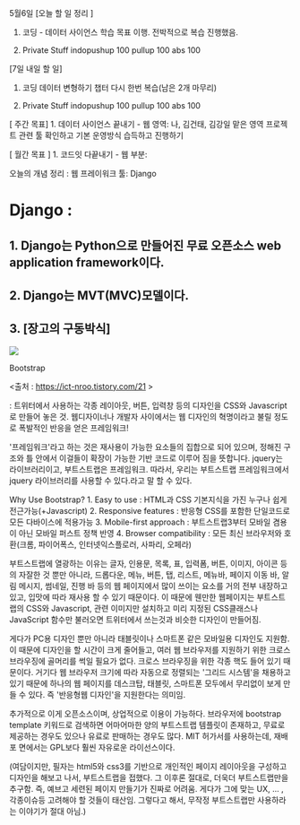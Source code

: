 5월6일 
[오늘 할 일 정리 ]

1. 코딩             - 데이터 사이언스 학습 목표 이행. 전박적으로 복습 진행했음.

2. Private Stuff
                    indopushup 100
                    pullup 100
                    abs   100




[7일 내일 할 일]

1. 코딩 
                데이터 변형하기 챕터 다시 한번 복습(남은 2개 마무리) 

2. Private Stuff
                    indopushup 100
                    pullup 100
                    abs   100



[ 주간 목표]
        1. 데이터 사이언스 끝내기 
            - 웹 영역: 나, 김건태, 김강일 맡은 영역 프로젝트 관련 툴 확인하고 기본 운영방식 습득하고 진행하기



[ 월간 목표 ]
        1.  코드잇 다끝내기 
            - 웹 부분: 


오늘의 개념 정리 : 
    웹 프레이워크 툴: Django





# Django : 

## 1. Django는 Python으로 만들어진 무료 오픈소스 web application framework이다. 

## 2. Django는 MVT(MVC)모델이다. 

## 3. [장고의 구동박식]
    
![](https://media.vlpt.us/post-images/rosewwross/74f7df80-44c1-11ea-abd8-615fe26b63cd/image.png)





Bootstrap 

<출처 : https://ict-nroo.tistory.com/21 > 

: 트위터에서 사용하는 각종 레이아웃, 버튼, 입력창 등의 디자인을 CSS와 Javascript로 만들어 놓은 것.
웹디자이너나 개발자 사이에서는 웹 디자인의 혁명이라고 불릴 정도로 폭발적인 반응을 얻은 프레임워크!

'프레임워크'라고 하는 것은 재사용이 가능한 요소들의 집합으로 되어 있으며, 정해진 구조와 틀 안에서 이걸들이 확장이 
가능한 기반 코드로 이루어 짐을 뜻합니다. jquery는 라이브러리이고, 부트스트랩은 프레임워크. 
따라서, 우리는 부트스트랩 프레임워크에서 jquery 라이브러리를 사용할 수 있다.라고 말 할 수 있다. 

Why Use Bootstrap?
                    1. Easy to use              : HTML과 CSS 기본지식을 가진 누구나 쉽게 전근가능(+Javascript)
                    2. Responsive features      : 반응형 CSS를 포함한 단일코드로 모든 다바이스에 적용가능
                    3. Mobile-first approach    : 부트스트랩3부터 모바일 겸용이 아닌 모바일 퍼스트 정책 반영
                    4. Browser compatibility    : 모든 최신 브라우저와 호환(크롬, 파이어폭스, 인터넷익스플로러, 사파리, 오페라)


부트스트랩에 열광하는 이유는 글자, 인용문, 목록, 표, 입력폼, 버튼, 이미지, 아이콘 등의 자잘한 것 뿐만 아니라, 드롭다운, 메뉴, 버튼, 탭, 리스트, 메뉴바, 페이지 이동 바, 
알림 메시지, 썸네일, 진행 바 등의 웹 페이지에서 많이 쓰이는 요소를 거의 전부 내장하고 있고, 입맛에 따라 재사용 할 수 있기 때문이다. 
이 때문에 웬만한 웹페이지는 부트스트랩의 CSS와 Javascript, 관련 이미지만 설치하고 미리 지정된 CSS클래스나 JavaScript 함수만 불러오면 트위터에서 쓰는것과 비슷한 디자인이 만들어짐.

게다가 PC용 디자인 뿐만 아니라 태블릿이나 스마트폰 같은 모바일용 디자인도 지원함. 이 때문에 디자인을 할 시간이 크게 줄어들고, 
여러 웹 브라우저를 지원하기 위한 크로스 브라우징에 골머리를 썩일 필요가 없다. 크로스 브라우징을 위한 각종 핵도 들어 있기 때문이다. 
거기다 웹 브라우저 크기에 따라 자동으로 정렬되는 '그리드 시스템'을 채용하고 있기 때문에 하나의 웹 페이지를 데스크탑, 태블릿, 스마트폰 모두에서 무리없이 보게 만들 수 있다. 즉 '반응형웹 디자인'을 지원한다는 의미임. 

추가적으로 이게 오픈소스이며, 상업적으로 이용이 가능하다. 브라우저에 bootstrap template 키워드로 검색하면 어마어마한 양의 부트스트랩 템플릿이 존재하고, 
무료로 제공하는 경우도 있으나 유료로 판매하는 경우도 많다. MIT 허가서를 사용하는데, 재배포 면에서는 GPL보다 훨씬 자유로운 라이선스이다. 

(여담이지만, 필자는 html5와 css3를 기반으로 개인적인 페이지 레이아웃을 구성하고 디자인을 해보고 나서, 부트스트랩을 접했다. 그 이후론 절대로, 더욱더 부트스트랩만을 추구함.
즉, 예브고 세련된 페이지 만들기가 진짜로 어려움. 게다가 그에 맞는 UX, ... , 각종이슈등 고려해야 할 것들이 태산임. 그렇다고 해서, 무작정 부트스트랩만 사용하라는 이야기가 절대 아님.)